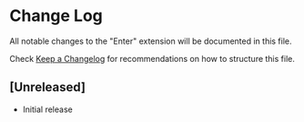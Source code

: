# Change Log

All notable changes to the "Enter" extension will be documented in this file.

Check [Keep a Changelog](http://keepachangelog.com/) for recommendations on how to structure this file.

## [Unreleased]

- Initial release
